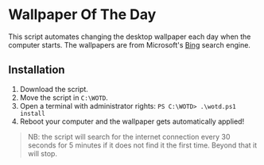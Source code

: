 # Wallpaper Of The Day
This script automates changing the desktop wallpaper each day when the computer starts.
The wallpapers are from Microsoft's [Bing](https://www.bing.com/) search engine.

## Installation
1. Download the script.
2. Move the script in `C:\WOTD`.
3. Open a terminal with administrator rights:
`PS C:\WOTD> .\wotd.ps1 install`
4. Reboot your computer and the wallpaper gets automatically applied!

> NB: the script will search for the internet connection every 30 seconds for 5 minutes if it does not find it the first time. Beyond that it will stop.
